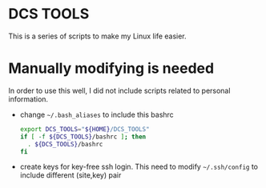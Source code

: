 # DCS TOOLS
This is a series of scripts to make my Linux life easier.

# Manually modifying is needed
In order to use this well, I did not include scripts related to personal information.
- change `~/.bash_aliases` to include this bashrc
  ```bash
  export DCS_TOOLS="${HOME}/DCS_TOOLS"
  if [ -f ${DCS_TOOLS}/bashrc ]; then
    . ${DCS_TOOLS}/bashrc
  fi
  ```
- create keys for key-free ssh login. This need to modify `~/.ssh/config` to include different (site,key) pair
